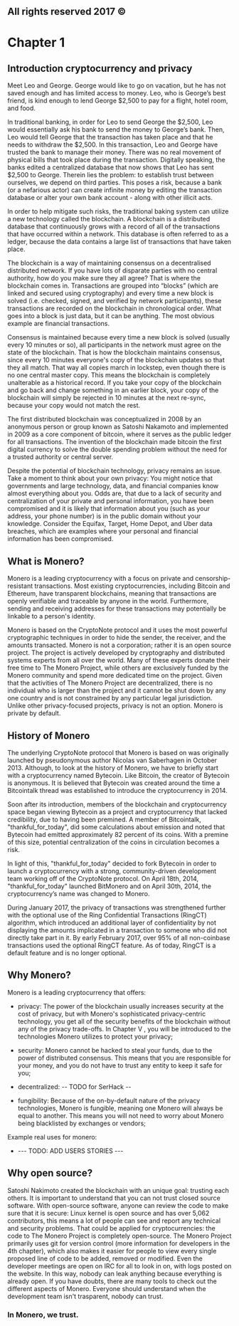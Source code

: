 ## All rights reserved 2017 ©

# Chapter 1

## Introduction cryptocurrency and privacy

Meet Leo and George. George would like to go on vacation, but he has not saved enough and has limited access to money. Leo, who is George’s best friend, is kind enough to lend George $2,500 to pay for a flight, hotel room, and food. 

In traditional banking, in order for Leo to send George the $2,500, Leo would essentially ask his bank to send the money to George’s bank. Then, Leo would tell George that the transaction has taken place and that he needs to withdraw the $2,500. In this transaction, Leo and George have trusted the bank to manage their money. 
There was no real movement of physical bills that took place during the transaction. Digitally speaking, the banks edited a centralized database that now shows that Leo has sent $2,500 to George. Therein lies the problem: to establish trust between ourselves, we depend on third parties. This poses a risk, because a bank (or a nefarious actor) can create infinite money by editing the transaction database or alter your own bank account - along with other illicit acts.

In order to help mitigate such risks, the traditional baking system can utilize a new technology called the blockchain. A blockchain is a distributed database that continuously grows with a record of all of the transactions that have occurred within a network. This database is often referred to as a ledger, because the data contains a large list of transactions that have taken place.

The blockchain is a way of maintaining consensus on a decentralised distributed network. If you have lots of disparate parties with no central authority, how do you make sure they all agree?
That is where the blockchain comes in. Transactions are grouped into “blocks” (which are linked and secured using cryptography) and every time a new block is solved (i.e. checked, signed, and verified by network participants), these transactions are recorded on the blockchain in chronological order. What goes into a block is just data, but it can be anything. The most obvious example are financial transactions.

Consensus is maintained because every time a new block is solved (usually every 10 minutes or so), all participants in the network must agree on the state of the blockchain. That is how the blockchain maintains consensus, since every 10 minutes everyone's copy of the blockchain updates so that they all match. That way all copies march in lockstep, even though there is no one central master copy. This means the blockchain is completely unalterable as a historical record. If you take your copy of the blockchain and go back and change something in an earlier block, your copy of the blockchain will simply be rejected in 10 minutes at the next re-sync, because your copy would not match the rest.

The first distributed blockchain was conceptualized in 2008 by an anonymous person or group known as Satoshi Nakamoto and implemented in 2009 as a core component of bitcoin, where it serves as the public ledger for all transactions. The invention of the blockchain made bitcoin the first digital currency to solve the double spending problem without the need for a trusted authority or central server.

Despite the potential of blockchain technology, privacy remains an issue. Take a moment to think about your own privacy: You might notice that governments and large technology, data, and financial companies know almost everything about you. Odds are, that due to a lack of security and centralization of your private and personal information, you have been 
compromised and it is likely that information about you (such as your address, your phone number) is in the public domain without your knowledge. Consider the Equifax, Target, Home Depot, and Uber data breaches, which are examples where your personal and financial information has been compromised.

 
## What is Monero?

Monero is a leading cryptocurrency with a focus on private and censorship-resistant transactions. Most existing cryptocurrencies, including Bitcoin and Ethereum, have transparent blockchains, meaning that transactions are openly verifiable and traceable by anyone in the world. Furthermore, sending and receiving addresses for these transactions may potentially be linkable to a person's identity.

 Monero is based on the CryptoNote protocol and it uses the most powerful cryptographic techniques in order to hide the sender, the receiver, and the amounts transacted. Monero is not a corporation; rather it is an open source project. The project is actively developed by cryptography and distributed systems experts from all over the world. 
Many of these experts donate their free time to The Monero Project, while others are exclusively funded by the Monero community and spend more dedicated time on the project. Given that the activities of The Monero Project are decentralized, there is no individual who is larger than the project and it cannot be shut down by any one country and is not constrained by any particular legal jurisdiction. Unlike other privacy-focused projects, privacy is not an option. Monero is private by default.

## History of Monero
The underlying CryptoNote protocol that Monero is based on was originally launched by pseudonymous author Nicolas van Saberhagen in October 2013. Although, to look at the history of Monero, we have to briefly start with a cryptocurrency named Bytecoin. Like Bitcoin, the creator of Bytecoin is anonymous. It is believed that Bytecoin was created around the time a Bitcointalk thread was established to introduce the cryptocurrency in 2014.


Soon after its introduction, members of the blockchain and cryptocurrency space began viewing Bytecoin as a project and cryptocurrency that lacked credibility, due to having been premined. A member of Bitcointalk, "thankful_for_today", did some calculations about emission and noted that Bytecoin had emitted approximately 82 percent of its coins. With a premine of this size, potential centralization of the coins in circulation becomes a risk.

In light of this, "thankful_for_today" decided to fork Bytecoin in order to launch a cryptocurrency with a strong, community-driven development team working off of the CryptoNote protocol. On April 18th, 2014, "thankful_for_today" launched BitMonero and on April 30th, 2014, the cryptocurrency’s name was changed to Monero. 


During January 2017, the privacy of transactions was strengthened further with the optional use of the Ring Confidential Transactions (RingCT) algorithm, which introduced an additional layer of confidentiality by not displaying the amounts implicated in a transaction to someone who did not directly take part in it. By early February 2017, over 95% of all non-coinbase transactions used the optional RingCT feature. As of today, RingCT is a default feature and is no longer optional.


## Why Monero?

Monero is a leading cryptocurrency that offers:
 
* privacy: The power of the blockchain usually increases security at the cost of privacy, but with Monero's sophisticated privacy-centric technology, you get all of the security benefits of the blockchain without any of the privacy trade-offs. In Chapter V , you will be introduced to the technologies Monero utilizes to protect your privacy;

* security: Monero cannot be hacked to steal your funds, due to the power of distributed consensus. This means that you are responsible for your money, and you do not have to trust any entity to keep it safe for you;

* decentralized: -- TODO for SerHack --

* fungibility: Because of the on-by-default nature of the privacy technologies, Monero is fungible, meaning one Monero will always be equal to another. This means you will not need to worry about Monero being blacklisted by exchanges or vendors;

Example real uses for monero:

*   --- TODO: ADD USERS STORIES ---

## Why open source?

Satoshi Nakimoto created the blockchain with an unique goal: trusting each others. It is important to understand that you can not trust closed source software. With open-source software, anyone can review the code to make sure that it is secure: Linux kernel is open source and has over 5,062 contributors, this means a lot of people can see and report any technical and security problems.
That could be applied for cryptocurrencies: the code to The Monero Project is completely open-source. 
The Monero Project primarily uses git for version control (more information for developers in the 4th chapter), which also makes it easier for people to view every single proposed line of code to be added, removed or modified.
Even the developer meetings are open on IRC for all to look in on, with logs posted on the website. In this way, nobody can leak anything because everything is already open. If you have doubts, there are many tools to check out the different aspects of Monero. Everyone should understand when the development team isn't trasparent, nobody can trust.
 
### In Monero, we trust.

